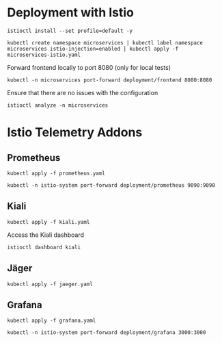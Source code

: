 # Deployment with Istio

```
istioctl install --set profile=default -y
```

```
kubectl create namespace microservices | kubectl label namespace microservices istio-injection=enabled | kubectl apply -f microservices-istio.yaml
```

Forward frontend locally to port 8080 (only for local tests)
```
kubectl -n microservices port-forward deployment/frontend 8080:8080
```

Ensure that there are no issues with the configuration

```
istioctl analyze -n microservices
```

# Istio Telemetry Addons

## Prometheus
```
kubectl apply -f prometheus.yaml

kubectl -n istio-system port-forward deployment/prometheus 9090:9090
```

## Kiali
```
kubectl apply -f kiali.yaml
```

Access the Kiali dashboard
```
istioctl dashboard kiali
```
## Jäger
```
kubectl apply -f jaeger.yaml
```
## Grafana
```
kubectl apply -f grafana.yaml

kubectl -n istio-system port-forward deployment/grafana 3000:3000
```

